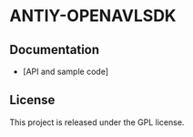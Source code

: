 # ANTIY-OPENAVLSDK


## Documentation
* [API and sample code]
## License
This project is released under the GPL license.
